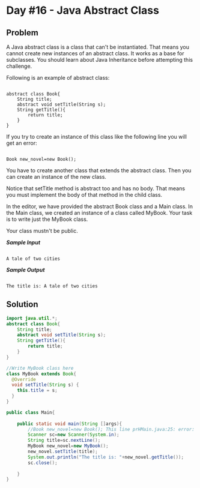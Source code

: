# Day #16 - Java Abstract Class
## Problem

A Java abstract class is a class that can't be instantiated. That means you cannot create new instances of an abstract class. It works as a base for subclasses. You should learn about Java Inheritance before attempting this challenge.

Following is an example of abstract class:
```

abstract class Book{
    String title;
    abstract void setTitle(String s);
    String getTitle(){
        return title;
    }
}

```
If you try to create an instance of this class like the following line you will get an error:
```

Book new_novel=new Book();

```
You have to create another class that extends the abstract class. Then you can create an instance of the new class.

Notice that setTitle method is abstract too and has no body. That means you must implement the body of that method in the child class.

In the editor, we have provided the abstract Book class and a Main class. In the Main class, we created an instance of a class called MyBook. Your task is to write just the MyBook class.

Your class mustn't be public.

***Sample Input***
```

A tale of two cities

```
***Sample Output***
```

The title is: A tale of two cities

```

## Solution
```java
import java.util.*;
abstract class Book{
	String title;
	abstract void setTitle(String s);
	String getTitle(){
		return title;
	}
}

//Write MyBook class here
class MyBook extends Book{
  @Override
  void setTitle(String s) {
    this.title = s;    
  }
}

public class Main{
	
	public static void main(String []args){
		//Book new_novel=new Book(); This line prHMain.java:25: error: Book is abstract; cannot be instantiated
		Scanner sc=new Scanner(System.in);
		String title=sc.nextLine();
		MyBook new_novel=new MyBook();
		new_novel.setTitle(title);
		System.out.println("The title is: "+new_novel.getTitle());
      	sc.close();
		
	}
}
```
